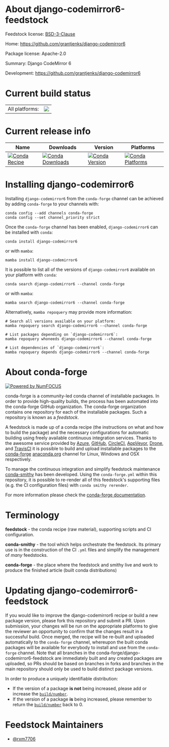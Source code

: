 About django-codemirror6-feedstock
==================================

Feedstock license: [BSD-3-Clause](https://github.com/conda-forge/django-codemirror6-feedstock/blob/main/LICENSE.txt)

Home: https://github.com/grantjenks/django-codemirror6

Package license: Apache-2.0

Summary: Django CodeMirror 6

Development: https://github.com/grantjenks/django-codemirror6

Current build status
====================


<table><tr><td>All platforms:</td>
    <td>
      <a href="https://dev.azure.com/conda-forge/feedstock-builds/_build/latest?definitionId=21052&branchName=main">
        <img src="https://dev.azure.com/conda-forge/feedstock-builds/_apis/build/status/django-codemirror6-feedstock?branchName=main">
      </a>
    </td>
  </tr>
</table>

Current release info
====================

| Name | Downloads | Version | Platforms |
| --- | --- | --- | --- |
| [![Conda Recipe](https://img.shields.io/badge/recipe-django--codemirror6-green.svg)](https://anaconda.org/conda-forge/django-codemirror6) | [![Conda Downloads](https://img.shields.io/conda/dn/conda-forge/django-codemirror6.svg)](https://anaconda.org/conda-forge/django-codemirror6) | [![Conda Version](https://img.shields.io/conda/vn/conda-forge/django-codemirror6.svg)](https://anaconda.org/conda-forge/django-codemirror6) | [![Conda Platforms](https://img.shields.io/conda/pn/conda-forge/django-codemirror6.svg)](https://anaconda.org/conda-forge/django-codemirror6) |

Installing django-codemirror6
=============================

Installing `django-codemirror6` from the `conda-forge` channel can be achieved by adding `conda-forge` to your channels with:

```
conda config --add channels conda-forge
conda config --set channel_priority strict
```

Once the `conda-forge` channel has been enabled, `django-codemirror6` can be installed with `conda`:

```
conda install django-codemirror6
```

or with `mamba`:

```
mamba install django-codemirror6
```

It is possible to list all of the versions of `django-codemirror6` available on your platform with `conda`:

```
conda search django-codemirror6 --channel conda-forge
```

or with `mamba`:

```
mamba search django-codemirror6 --channel conda-forge
```

Alternatively, `mamba repoquery` may provide more information:

```
# Search all versions available on your platform:
mamba repoquery search django-codemirror6 --channel conda-forge

# List packages depending on `django-codemirror6`:
mamba repoquery whoneeds django-codemirror6 --channel conda-forge

# List dependencies of `django-codemirror6`:
mamba repoquery depends django-codemirror6 --channel conda-forge
```


About conda-forge
=================

[![Powered by
NumFOCUS](https://img.shields.io/badge/powered%20by-NumFOCUS-orange.svg?style=flat&colorA=E1523D&colorB=007D8A)](https://numfocus.org)

conda-forge is a community-led conda channel of installable packages.
In order to provide high-quality builds, the process has been automated into the
conda-forge GitHub organization. The conda-forge organization contains one repository
for each of the installable packages. Such a repository is known as a *feedstock*.

A feedstock is made up of a conda recipe (the instructions on what and how to build
the package) and the necessary configurations for automatic building using freely
available continuous integration services. Thanks to the awesome service provided by
[Azure](https://azure.microsoft.com/en-us/services/devops/), [GitHub](https://github.com/),
[CircleCI](https://circleci.com/), [AppVeyor](https://www.appveyor.com/),
[Drone](https://cloud.drone.io/welcome), and [TravisCI](https://travis-ci.com/)
it is possible to build and upload installable packages to the
[conda-forge](https://anaconda.org/conda-forge) [anaconda.org](https://anaconda.org/)
channel for Linux, Windows and OSX respectively.

To manage the continuous integration and simplify feedstock maintenance
[conda-smithy](https://github.com/conda-forge/conda-smithy) has been developed.
Using the ``conda-forge.yml`` within this repository, it is possible to re-render all of
this feedstock's supporting files (e.g. the CI configuration files) with ``conda smithy rerender``.

For more information please check the [conda-forge documentation](https://conda-forge.org/docs/).

Terminology
===========

**feedstock** - the conda recipe (raw material), supporting scripts and CI configuration.

**conda-smithy** - the tool which helps orchestrate the feedstock.
                   Its primary use is in the construction of the CI ``.yml`` files
                   and simplify the management of *many* feedstocks.

**conda-forge** - the place where the feedstock and smithy live and work to
                  produce the finished article (built conda distributions)


Updating django-codemirror6-feedstock
=====================================

If you would like to improve the django-codemirror6 recipe or build a new
package version, please fork this repository and submit a PR. Upon submission,
your changes will be run on the appropriate platforms to give the reviewer an
opportunity to confirm that the changes result in a successful build. Once
merged, the recipe will be re-built and uploaded automatically to the
`conda-forge` channel, whereupon the built conda packages will be available for
everybody to install and use from the `conda-forge` channel.
Note that all branches in the conda-forge/django-codemirror6-feedstock are
immediately built and any created packages are uploaded, so PRs should be based
on branches in forks and branches in the main repository should only be used to
build distinct package versions.

In order to produce a uniquely identifiable distribution:
 * If the version of a package **is not** being increased, please add or increase
   the [``build/number``](https://docs.conda.io/projects/conda-build/en/latest/resources/define-metadata.html#build-number-and-string).
 * If the version of a package **is** being increased, please remember to return
   the [``build/number``](https://docs.conda.io/projects/conda-build/en/latest/resources/define-metadata.html#build-number-and-string)
   back to 0.

Feedstock Maintainers
=====================

* [@rxm7706](https://github.com/rxm7706/)

